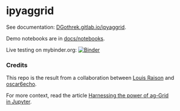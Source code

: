 # ipyaggrid

See documentation: [DGothrek.gitlab.io/ipyaggrid](https://DGothrek.gitlab.io/ipyaggrid).

Demo notebooks are in [docs/notebooks](/docs/notebooks).  

Live testing on mybinder.org:
[![Binder](https://mybinder.org/badge.svg)](https://mybinder.org/v2/gl/DGothrek%2Fipyaggrid/binder-demo)

### Credits

This repo is the result from a collaboration between [Louis Raison](https://gitlab.com/DGothrek) and [oscar6echo](https://gitlab.com/oscar6echo).

For more context, read the article [Harnessing the power of ag-Grid in Jupyter](https://medium.com/@olivier.borderies/3ae27fb21012).

